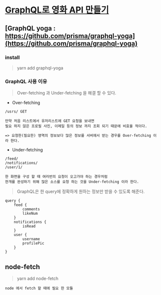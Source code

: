 # [GraphQL로 영화 API 만들기](https://academy.nomadcoders.co/p/make-a-movie-api-with-graphql-and-nodejs-super-begginner)

## [GraphQL yoga : https://github.com/prisma/graphql-yoga](https://github.com/prisma/graphql-yoga)

### install

> yarn add graphql-yoga

### GraphQL 사용 이유

> Over-fetching 과 Under-fetching 을 해결 할 수 있다.

-   Over-fetching

```
/usrs/ GET

만약 처음 리스트에서 유저리스트에 GET 요청을 보내면
필요 하지 않은 프로필 사진, 이메일 등의 정보 까지 조회 되기 때문에 비효율 적이다.

=> 요청한(필요한) 영역의 정보보다 많은 정보를 서버에서 받는 경우를 Over-fetching 이라 한다.
```

-   Under-fetching

```
/feed/
/notifications/
/user/1/

한 화면을 구성 할 때 여러번의 요청이 오고가야 하는 경우처럼
한개를 완성하기 위해 많은 소스를 요청 하는 것을 Under-fetching 이라 한다.
```

> GraphQL은 한 query에 정확하게 원하는 정보만 받을 수 있도록 해준다.

```
query {
    feed {
        comments
        likeNum
    }
    notifications {
        isRead
    }
    user {
        username
        profilePic
    }
}
```

## node-fetch

> yarn add node-fetch

```
node 에서 fetch 할 때에 필요 한 모듈
```
